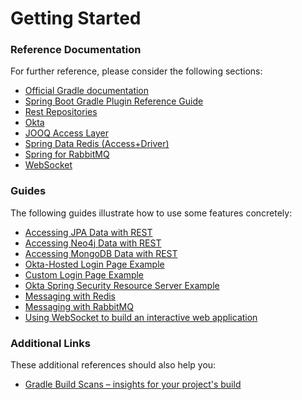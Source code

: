 # Getting Started

### Reference Documentation
For further reference, please consider the following sections:

* [Official Gradle documentation](https://docs.gradle.org)
* [Spring Boot Gradle Plugin Reference Guide](https://docs.spring.io/spring-boot/docs/2.1.9.RELEASE/gradle-plugin/reference/html/)
* [Rest Repositories](https://docs.spring.io/spring-boot/docs/2.1.9.RELEASE/reference/htmlsingle/#howto-use-exposing-spring-data-repositories-rest-endpoint)
* [Okta](https://github.com/okta/okta-spring-boot/blob/master/README.md)
* [JOOQ Access Layer](https://docs.spring.io/spring-boot/docs/2.1.9.RELEASE/reference/htmlsingle/#boot-features-jooq)
* [Spring Data Redis (Access+Driver)](https://docs.spring.io/spring-boot/docs/2.1.9.RELEASE/reference/htmlsingle/#boot-features-redis)
* [Spring for RabbitMQ](https://docs.spring.io/spring-boot/docs/2.1.9.RELEASE/reference/htmlsingle/#boot-features-amqp)
* [WebSocket](https://docs.spring.io/spring-boot/docs/2.1.9.RELEASE/reference/htmlsingle/#boot-features-websockets)

### Guides
The following guides illustrate how to use some features concretely:

* [Accessing JPA Data with REST](https://spring.io/guides/gs/accessing-data-rest/)
* [Accessing Neo4j Data with REST](https://spring.io/guides/gs/accessing-neo4j-data-rest/)
* [Accessing MongoDB Data with REST](https://spring.io/guides/gs/accessing-mongodb-data-rest/)
* [Okta-Hosted Login Page Example](https://github.com/okta/samples-java-spring/tree/master/okta-hosted-login)
* [Custom Login Page Example](https://github.com/okta/samples-java-spring/tree/master/custom-login)
* [Okta Spring Security Resource Server Example](https://github.com/okta/samples-java-spring/tree/master/resource-server)
* [Messaging with Redis](https://spring.io/guides/gs/messaging-redis/)
* [Messaging with RabbitMQ](https://spring.io/guides/gs/messaging-rabbitmq/)
* [Using WebSocket to build an interactive web application](https://spring.io/guides/gs/messaging-stomp-websocket/)

### Additional Links
These additional references should also help you:

* [Gradle Build Scans – insights for your project's build](https://scans.gradle.com#gradle)

